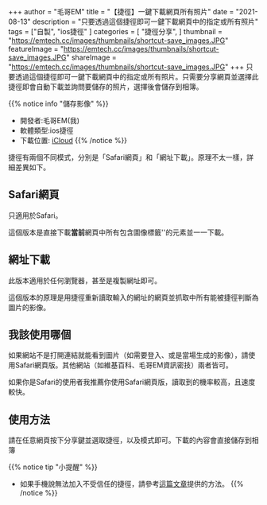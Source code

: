 +++
author = "毛哥EM"
title = "【捷徑】一鍵下載網頁所有照片"
date = "2021-08-13"
description = "只要透過這個捷徑即可一鍵下載網頁中的指定或所有照片"
tags = ["自製",
    "ios捷徑"
]
categories = [
    "捷徑分享",
]
thumbnail = "https://emtech.cc/images/thumbnails/shortcut-save_images.JPG"
featureImage = "https://emtech.cc/images/thumbnails/shortcut-save_images.JPG"
shareImage = "https://emtech.cc/images/thumbnails/shortcut-save_images.JPG"
+++
只要透過這個捷徑即可一鍵下載網頁中的指定或所有照片。只需要分享網頁並選擇此捷徑即會自動下載並詢問要儲存的照片，選擇後會儲存到相簿。

<!--more-->

{{% notice info "儲存影像" %}}

* 開發者:毛哥EM(我)
* 軟體類型:ios捷徑
* 下載位置:
   [iCloud](https://www.icloud.com/shortcuts/1929e97c60ff4fada8b237a3823ceb85)
{{% /notice %}}

捷徑有兩個不同模式，分別是「Safari網頁」和「網址下載」。原理不太一樣，詳細差異如下。
## Safari網頁

只適用於Safari。

這個版本是直接下載**當前**網頁中所有包含圖像標籤'<img>'的元素並一一下載。

## 網址下載
此版本適用於任何瀏覽器，甚至是複製網址即可。

這個版本的原理是用捷徑重新讀取輸入的網址的網頁並抓取中所有能被捷徑判斷為圖片的影像。

## 我該使用哪個

如果網站不是打開連結就能看到圖片（如需要登入、或是當場生成的影像），請使用Safari網頁版。其他網站（如維基百科、毛哥EM資訊密技）兩者皆可。

如果你是Safari的使用者我推薦你使用Safari網頁版，讀取到的機率較高，且速度較快。

## 使用方法

請在任意網頁按下分享鍵並選取捷徑，以及模式即可。下載的內容會直接儲存到相簿

{{% notice tip "小提醒" %}}

* 如果手機說無法加入不受信任的捷徑，請參考[這篇文章](https://emtech.cc/post/shortcut-untrusted_shortcut/)提供的方法。
{{% /notice %}}
